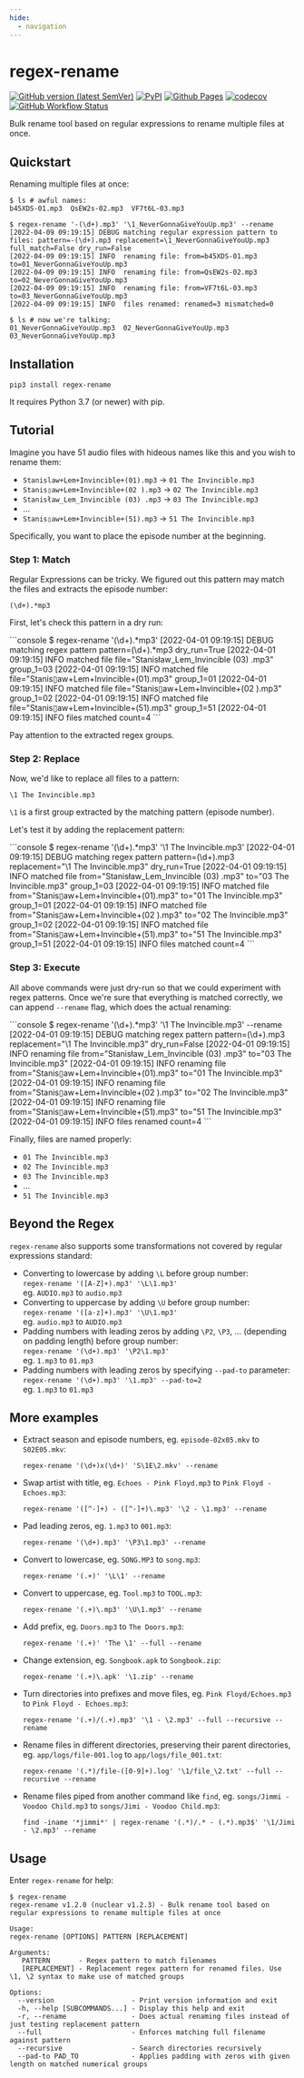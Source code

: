 ```yaml
---
hide:
  - navigation
---
```


# regex-rename

[![GitHub version (latest SemVer)](https://img.shields.io/github/v/tag/igrek51/regex-rename?label=github&sort=semver)](https://github.com/igrek51/regex-rename)
[![PyPI](https://img.shields.io/pypi/v/regex-rename)](https://pypi.org/project/regex-rename)
[![Github Pages](https://img.shields.io/badge/docs-github.io-blue)](https://igrek51.github.io/regex-rename)
[![codecov](https://codecov.io/gh/igrek51/regex-rename/branch/master/graph/badge.svg)](https://codecov.io/gh/igrek51/regex-rename)
[![GitHub Workflow Status](https://img.shields.io/github/actions/workflow/status/igrek51/regex-rename/test.yml?branch=master&label=tests)](https://github.com/igrek51/regex-rename/actions?query=workflow%3Atest)

Bulk rename tool based on regular expressions to rename multiple files at once.

## Quickstart
Renaming multiple files at once:
```shell
$ ls # awful names:
b45XDS-01.mp3  QsEW2s-02.mp3  VF7t6L-03.mp3

$ regex-rename '-(\d+).mp3' '\1_NeverGonnaGiveYouUp.mp3' --rename
[2022-04-09 09:19:15] DEBUG matching regular expression pattern to files: pattern=-(\d+).mp3 replacement=\1_NeverGonnaGiveYouUp.mp3 full_match=False dry_run=False
[2022-04-09 09:19:15] INFO  renaming file: from=b45XDS-01.mp3 to=01_NeverGonnaGiveYouUp.mp3
[2022-04-09 09:19:15] INFO  renaming file: from=QsEW2s-02.mp3 to=02_NeverGonnaGiveYouUp.mp3
[2022-04-09 09:19:15] INFO  renaming file: from=VF7t6L-03.mp3 to=03_NeverGonnaGiveYouUp.mp3
[2022-04-09 09:19:15] INFO  files renamed: renamed=3 mismatched=0

$ ls # now we're talking:
01_NeverGonnaGiveYouUp.mp3  02_NeverGonnaGiveYouUp.mp3  03_NeverGonnaGiveYouUp.mp3
```

## Installation
```shell
pip3 install regex-rename
```

It requires Python 3.7 (or newer) with pip.

## Tutorial

Imagine you have 51 audio files with hideous names like this and you wish to rename them:

- `Stanislaw+Lem+Invincible+(01).mp3` -> `01 The Invincible.mp3`
- `Stanis▯aw+Lem+Invincible+(02 ).mp3` -> `02 The Invincible.mp3`
- `Stanisław_Lem_Invincible (03) .mp3` -> `03 The Invincible.mp3`
- …
- `Stanis▯aw+Lem+Invincible+(51).mp3` -> `51 The Invincible.mp3`

Specifically, you want to place the episode number at the beginning.

### Step 1: Match 

Regular Expressions can be tricky.
We figured out this pattern may match the files and extracts the episode number:
```regexp
(\d+).*mp3
``` 

First, let's check this pattern in a dry run:  
<div class="termy">
```console
$ regex-rename '(\d+).*mp3'
<span class="code-gray">[2022-04-01 09:19:15]</span> <span class="code-green">DEBUG</span> matching regex pattern <span class="code-green">pattern=</span><span class="code-bold-green">(\d+).*mp3</span> <span class="code-green">dry_run=</span><span class="code-bold-green">True</span>
<span class="code-gray">[2022-04-01 09:19:15]</span> <span class="code-blue">INFO</span>  matched file <span class="code-green">file="<span class="code-bold-green">Stanisław_Lem_Invincible (03)  .mp3</span>"</span> <span class="code-green">group_1=</span><span class="code-bold-green">03</span>
<span class="code-gray">[2022-04-01 09:19:15]</span> <span class="code-blue">INFO</span>  matched file <span class="code-green">file="<span class="code-bold-green">Stanis▯aw+Lem+Invincible+(01).mp3</span>"</span> <span class="code-green">group_1=</span><span class="code-bold-green">01</span>
<span class="code-gray">[2022-04-01 09:19:15]</span> <span class="code-blue">INFO</span>  matched file <span class="code-green">file="<span class="code-bold-green">Stanis▯aw+Lem+Invincible+(02 ).mp3</span>"</span> <span class="code-green">group_1=</span><span class="code-bold-green">02</span>
<span class="code-gray">[2022-04-01 09:19:15]</span> <span class="code-blue">INFO</span>  matched file <span class="code-green">file="<span class="code-bold-green">Stanis▯aw+Lem+Invincible+(51).mp3</span>"</span> <span class="code-green">group_1=</span><span class="code-bold-green">51</span>
<span class="code-gray">[2022-04-01 09:19:15]</span> <span class="code-blue">INFO</span>  files matched <span class="code-green">count=</span><span class="code-bold-green">4</span>
```

</div>

Pay attention to the extracted regex groups.

### Step 2: Replace

Now, we'd like to replace all files to a pattern: 
```regexp
\1 The Invincible.mp3
``` 
`\1` is a first group extracted by the matching pattern (episode number).

Let's test it by adding the replacement pattern:  
<div class="termy">
```console
$ regex-rename '(\d+).*mp3' '\1 The Invincible.mp3'
<span class="code-gray">[2022-04-01 09:19:15]</span> <span class="code-green">DEBUG</span> matching regex pattern <span class="code-green">pattern=</span><span class="code-bold-green">(\d+).mp3</span> <span class="code-green">replacement="<span class="code-bold-green">\1 The Invincible.mp3</span>"</span> <span class="code-green">dry_run=</span><span class="code-bold-green">True</span>
<span class="code-gray">[2022-04-01 09:19:15]</span> <span class="code-blue">INFO</span>  matched file 
<span class="code-green">from="<span class="code-bold-green">Stanisław_Lem_Invincible (03)  .mp3</span>"</span> <span class="code-green">to="<span class="code-bold-green">03 The Invincible.mp3</span>"</span> <span class="code-green">group_1=</span><span class="code-bold-green">03</span>
<span class="code-gray">[2022-04-01 09:19:15]</span> <span class="code-blue">INFO</span>  matched file 
<span class="code-green">from="<span class="code-bold-green">Stanis▯aw+Lem+Invincible+(01).mp3</span>"</span> <span class="code-green">to="<span class="code-bold-green">01 The Invincible.mp3</span>"</span> <span class="code-green">group_1=</span><span class="code-bold-green">01</span>
<span class="code-gray">[2022-04-01 09:19:15]</span> <span class="code-blue">INFO</span>  matched file 
<span class="code-green">from="<span class="code-bold-green">Stanis▯aw+Lem+Invincible+(02 ).mp3</span>"</span> <span class="code-green">to="<span class="code-bold-green">02 The Invincible.mp3</span>"</span> <span class="code-green">group_1=</span><span class="code-bold-green">02</span>
<span class="code-gray">[2022-04-01 09:19:15]</span> <span class="code-blue">INFO</span>  matched file 
<span class="code-green">from="<span class="code-bold-green">Stanis▯aw+Lem+Invincible+(51).mp3</span>"</span> <span class="code-green">to="<span class="code-bold-green">51 The Invincible.mp3</span>"</span> <span class="code-green">group_1=</span><span class="code-bold-green">51</span>
<span class="code-gray">[2022-04-01 09:19:15]</span> <span class="code-blue">INFO</span>  files matched <span class="code-green">count=</span><span class="code-bold-green">4</span>
```

</div>

### Step 3: Execute

All above commands were just dry-run so that we could experiment with regex patterns. 
Once we're sure that everything is matched correctly, we can append `--rename` flag, 
which does the actual renaming:  
<div class="termy">
```console
$ regex-rename '(\d+).*mp3' '\1 The Invincible.mp3' --rename
<span class="code-gray">[2022-04-01 09:19:15]</span> <span class="code-green">DEBUG</span> matching regex pattern <span class="code-green">pattern=</span><span class="code-bold-green">(\d+).mp3</span> <span class="code-green">replacement="<span class="code-bold-green">\1 The Invincible.mp3</span>"</span> <span class="code-green">dry_run=</span><span class="code-bold-green">False</span>
<span class="code-gray">[2022-04-01 09:19:15]</span> <span class="code-blue">INFO</span>  renaming file <span class="code-green">from="<span class="code-bold-green">Stanisław_Lem_Invincible (03)  .mp3</span>"</span> <span class="code-green">to="<span class="code-bold-green">03 The Invincible.mp3</span>"</span>
<span class="code-gray">[2022-04-01 09:19:15]</span> <span class="code-blue">INFO</span>  renaming file <span class="code-green">from="<span class="code-bold-green">Stanis▯aw+Lem+Invincible+(01).mp3</span>"</span> <span class="code-green">to="<span class="code-bold-green">01 The Invincible.mp3</span>"</span>
<span class="code-gray">[2022-04-01 09:19:15]</span> <span class="code-blue">INFO</span>  renaming file <span class="code-green">from="<span class="code-bold-green">Stanis▯aw+Lem+Invincible+(02 ).mp3</span>"</span> <span class="code-green">to="<span class="code-bold-green">02 The Invincible.mp3</span>"</span>
<span class="code-gray">[2022-04-01 09:19:15]</span> <span class="code-blue">INFO</span>  renaming file <span class="code-green">from="<span class="code-bold-green">Stanis▯aw+Lem+Invincible+(51).mp3</span>"</span> <span class="code-green">to="<span class="code-bold-green">51 The Invincible.mp3</span>"</span>
<span class="code-gray">[2022-04-01 09:19:15]</span> <span class="code-blue">INFO</span>  files renamed <span class="code-green">count=</span><span class="code-bold-green">4</span>
```

</div>

Finally, files are named properly:

- `01 The Invincible.mp3`
- `02 The Invincible.mp3`
- `03 The Invincible.mp3`
- …
- `51 The Invincible.mp3`

## Beyond the Regex
`regex-rename` also supports some transformations not covered by regular expressions standard:

- Converting to lowercase by adding `\L` before group number:  
`regex-rename '([A-Z]+).mp3' '\L\1.mp3'`  
eg. `AUDIO.mp3` to `audio.mp3`
- Converting to uppercase by adding `\U` before group number:  
`regex-rename '([a-z]+).mp3' '\U\1.mp3'`  
eg. `audio.mp3` to `AUDIO.mp3`
- Padding numbers with leading zeros by adding `\P2`, `\P3`, … (depending on padding length) before group number:  
`regex-rename '(\d+).mp3' '\P2\1.mp3'`  
eg. `1.mp3` to `01.mp3`
- Padding numbers with leading zeros by specifying `--pad-to` parameter:  
`regex-rename '(\d+).mp3' '\1.mp3' --pad-to=2`  
eg. `1.mp3` to `01.mp3`

## More examples

- Extract season and episode numbers, eg. `episode-02x05.mkv` to `S02E05.mkv`:  
  ```shell
  regex-rename '(\d+)x(\d+)' 'S\1E\2.mkv' --rename
  ```
  
- Swap artist with title, eg. `Echoes - Pink Floyd.mp3` to `Pink Floyd - Echoes.mp3`:  
  ```shell
  regex-rename '([^-]+) - ([^-]+)\.mp3' '\2 - \1.mp3' --rename
  ```
  
- Pad leading zeros, eg. `1.mp3` to `001.mp3`:  
  ```shell
  regex-rename '(\d+).mp3' '\P3\1.mp3' --rename
  ```
  
- Convert to lowercase, eg. `SONG.MP3` to `song.mp3`:  
  ```shell
  regex-rename '(.+)' '\L\1' --rename
  ```
  
- Convert to uppercase, eg. `Tool.mp3` to `TOOL.mp3`:  
  ```shell
  regex-rename '(.+)\.mp3' '\U\1.mp3' --rename
  ```
  
- Add prefix, eg. `Doors.mp3` to `The Doors.mp3`:  
  ```shell
  regex-rename '(.+)' 'The \1' --full --rename
  ```
  
- Change extension, eg. `Songbook.apk` to `Songbook.zip`:  
  ```shell
  regex-rename '(.+)\.apk' '\1.zip' --rename
  ```
  
- Turn directories into prefixes and move files, eg. `Pink Floyd/Echoes.mp3` to `Pink Floyd - Echoes.mp3`:  
  ```shell
  regex-rename '(.+)/(.+).mp3' '\1 - \2.mp3' --full --recursive --rename
  ```
  
- Rename files in different directories, preserving their parent directories,
  eg. `app/logs/file-001.log` to `app/logs/file_001.txt`:  
  ```shell
  regex-rename '(.*)/file-([0-9]+).log' '\1/file_\2.txt' --full --recursive --rename
  ```

- Rename files piped from another command like `find`,
  eg. `songs/Jimmi - Voodoo Child.mp3` to `songs/Jimi - Voodoo Child.mp3`:  
  ```shell
  find -iname '*jimmi*' | regex-rename '(.*)/.* - (.*).mp3$' '\1/Jimi - \2.mp3' --rename
  ```


## Usage
Enter `regex-rename` for help:

```shell
$ regex-rename 
regex-rename v1.2.0 (nuclear v1.2.3) - Bulk rename tool based on regular expressions to rename multiple files at once

Usage:
regex-rename [OPTIONS] PATTERN [REPLACEMENT]

Arguments:
   PATTERN       - Regex pattern to match filenames
   [REPLACEMENT] - Replacement regex pattern for renamed files. Use \1, \2 syntax to make use of matched groups

Options:
  --version                   - Print version information and exit
  -h, --help [SUBCOMMANDS...] - Display this help and exit
  -r, --rename                - Does actual renaming files instead of just testing replacement pattern
  --full                      - Enforces matching full filename against pattern
  --recursive                 - Search directories recursively
  --pad-to PAD_TO             - Applies padding with zeros with given length on matched numerical groups
```
